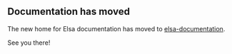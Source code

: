 ## Documentation has moved

The new home for Elsa documentation has moved to [elsa-documentation](https://github.com/elsa-workflows/elsa-documentation).

See you there!
